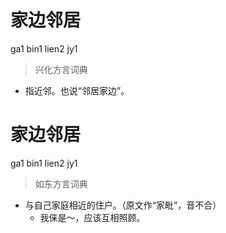 # 家边邻居
ga1 bin1 lien2 jy1
> 兴化方言词典
- 指近邻。也说“邻居家边”。

# 家边邻居
ga1 bin1 lien2 jy1
> 如东方言词典
- 与自己家庭相近的住户。（原文作“家毗”，音不合）
  - 我俫是～，应该互相照顾。
